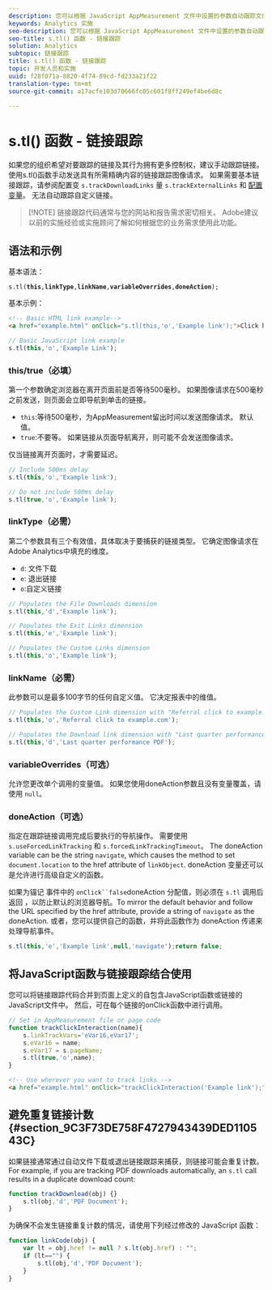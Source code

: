 ```yaml
---
description: 您可以根据 JavaScript AppMeasurement 文件中设置的参数自动跟踪文件下载和退出链接。
keywords: Analytics 实施
seo-description: 您可以根据 JavaScript AppMeasurement 文件中设置的参数自动跟踪文件下载和退出链接。
seo-title: s.tl() 函数 - 链接跟踪
solution: Analytics
subtopic: 链接跟踪
title: s.tl() 函数 - 链接跟踪
topic: 开发人员和实施
uuid: f28f071a-8820-4f74-89cd-fd233a21f22
translation-type: tm+mt
source-git-commit: a17acfe103d70666fc05c601f8ff249ef4be6d8c

---
```



# s.tl() 函数 - 链接跟踪

如果您的组织希望对要跟踪的链接及其行为拥有更多控制权，建议手动跟踪链接。 使用s.tl()函数手动发送具有所需精确内容的链接跟踪图像请求。 如果需要基本链接跟踪，请参阅配置变 `s.trackDownloadLinks` 量 `s.trackExternalLinks` 和 [配置变量](c-variables/configuration-variables.md)。 无法自动跟踪自定义链接。

> [!NOTE] 链接跟踪代码通常与您的网站和报告需求密切相关。 Adobe建议以前的实施经验或实施顾问了解如何根据您的业务需求使用此功能。

## 语法和示例

基本语法：

`s.tl(`**`this`**`,`**`linkType`**`,`**`linkName`**`,`**`variableOverrides`**`,`**`doneAction`**`);`

基本示例：

```HTML
<!-- Basic HTML link example-->
<a href="example.html" onClick="s.tl(this,'o','Example link');">Click here</a>
```

```JavaScript
// Basic JavaScript link example
s.tl(this,'o','Example Link');
```

### this/true（必填）

第一个参数确定浏览器在离开页面前是否等待500毫秒。 如果图像请求在500毫秒之前发送，则页面会立即导航到单击的链接。

* `this`:等待500毫秒，为AppMeasurement留出时间以发送图像请求。 默认值。
* `true`:不要等。 如果链接从页面导航离开，则可能不会发送图像请求。

仅当链接离开页面时，才需要延迟。

```JavaScript
// Include 500ms delay
s.tl(this,'o','Example link');

// Do not include 500ms delay
s.tl(true,'o','Example link');
```

### linkType（必需）

第二个参数具有三个有效值，具体取决于要捕获的链接类型。 它确定图像请求在Adobe Analytics中填充的维度。

* `d`: 文件下载
* `e`: 退出链接
* `o`:自定义链接

```JavaScript
// Populates the File Downloads dimension
s.tl(this,'d','Example link');

// Populates the Exit Links dimension
s.tl(this,'e','Example link');

// Populates the Custom Links dimension
s.tl(this,'o','Example link');
```

### linkName（必需）

此参数可以是最多100字节的任何自定义值。 它决定报表中的维值。

```JavaScript
// Populates the Custom Link dimension with "Referral click to example.com"
s.tl(this,'o','Referral click to example.com');

// Populates the Download link dimension with "Last quarter performance PDF"
s.tl(this,'d','Last quarter performance PDF');
```

### variableOverrides（可选）

允许您更改单个调用的变量值。 如果您使用doneAction参数且没有变量覆盖，请使用 `null`。

### doneAction（可选）

指定在跟踪链接调用完成后要执行的导航操作。 需要使用 `s.useForcedLinkTracking` 和 `s.forcedLinkTrackingTimeout`。 The doneAction variable can be the string `navigate`, which causes the method to set `document.location` to the href attribute of `linkObject`. doneAction 变量还可以是允许进行高级自定义的函数。

如果为锚记 事件中的 `onClick``false`doneAction 分配值，则必须在 `s.tl` 调用后返回 ，以防止默认的浏览器导航。To mirror the default behavior and follow the URL specified by the href attribute, provide a string of `navigate` as the doneAction. 或者，您可以提供自己的函数，并将此函数作为 doneAction 传递来处理导航事件。

```JavaScript
s.tl(this,'e','Example link',null,'navigate');return false;
```

## 将JavaScript函数与链接跟踪结合使用

您可以将链接跟踪代码合并到页面上定义的自包含JavaScript函数或链接的JavaScript文件中。 然后，可在每个链接的onClick函数中进行调用。

```JavaScript
// Set in AppMeasurement file or page code
function trackClickInteraction(name){
    s.linkTrackVars='eVar16,eVar17';
    s.eVar16 = name;
    s.eVar17 = s.pageName;
    s.tl(true,'o',name);
}
```

```HTML
<!-- Use wherever you want to track links -->
<a href="example.html" onClick="trackClickInteraction('Example link');">Click here</a>
```

## 避免重复链接计数 {#section_9C3F73DE758F4727943439DED110543C}

如果链接通常通过自动文件下载或退出链接跟踪来捕获，则链接可能会重复计数。 For example, if you are tracking PDF downloads automatically, an `s.tl` call results in a duplicate download count:

```JavaScript
function trackDownload(obj) {}
    s.tl(obj,'d','PDF Document');
}
```

为确保不会发生链接重复计数的情况，请使用下列经过修改的 JavaScript 函数：

```JavaScript
function linkCode(obj) {
    var lt = obj.href != null ? s.lt(obj.href) : "";
    if (lt=="") {
        s.tl(obj,'d','PDF Document');
    }
}
```
